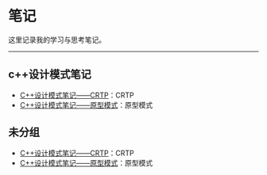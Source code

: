 # 笔记

这里记录我的学习与思考笔记。

---

## c++设计模式笔记
- [C++设计模式笔记——CRTP](notes/c%2B%2B%E8%AE%BE%E8%AE%A1%E6%A8%A1%E5%BC%8F%E7%AC%94%E8%AE%B0/C%2B%2B%E8%AE%BE%E8%AE%A1%E6%A8%A1%E5%BC%8F%E7%AC%94%E8%AE%B0%E2%80%94%E2%80%94CRTP.md)：CRTP
- [C++设计模式笔记——原型模式](notes/c%2B%2B%E8%AE%BE%E8%AE%A1%E6%A8%A1%E5%BC%8F%E7%AC%94%E8%AE%B0/C%2B%2B%E8%AE%BE%E8%AE%A1%E6%A8%A1%E5%BC%8F%E7%AC%94%E8%AE%B0%E2%80%94%E2%80%94%E5%8E%9F%E5%9E%8B%E6%A8%A1%E5%BC%8F.md)：原型模式

## 未分组
- [C++设计模式笔记——CRTP](notes/C%2B%2B%E8%AE%BE%E8%AE%A1%E6%A8%A1%E5%BC%8F%E7%AC%94%E8%AE%B0%E2%80%94%E2%80%94CRTP.md)：CRTP
- [C++设计模式笔记——原型模式](notes/C%2B%2B%E8%AE%BE%E8%AE%A1%E6%A8%A1%E5%BC%8F%E7%AC%94%E8%AE%B0%E2%80%94%E2%80%94%E5%8E%9F%E5%9E%8B%E6%A8%A1%E5%BC%8F.md)：原型模式
